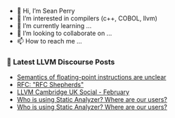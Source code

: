- 👋 Hi, I’m Sean Perry
- 👀 I’m interested in compilers (c++, COBOL, llvm)
- 🌱 I’m currently learning ...
- 💞️ I’m looking to collaborate on ...
- 📫 How to reach me ...

<!---
s66perry/s66perry is a ✨ special ✨ repository because its `README.md` (this file) appears on your GitHub profile.
You can click the Preview link to take a look at your changes.
--->
### 📕 Latest LLVM Discourse Posts

<!-- DISCOURSE-LLVM:START -->
- [Semantics of floating-point instructions are unclear](https://discourse.llvm.org/t/semantics-of-floating-point-instructions-are-unclear/68733#post_10)
- [RFC: &quot;RFC Shepherds&quot;](https://discourse.llvm.org/t/rfc-rfc-shepherds/68666#post_8)
- [LLVM Cambridge UK Social - February](https://discourse.llvm.org/t/llvm-cambridge-uk-social-february/67677#post_2)
- [Who is using Static Analyzer? Where are our users?](https://discourse.llvm.org/t/who-is-using-static-analyzer-where-are-our-users/67985#post_6)
- [Who is using Static Analyzer? Where are our users?](https://discourse.llvm.org/t/who-is-using-static-analyzer-where-are-our-users/67985#post_5)
<!-- DISCOURSE-LLVM:END -->
